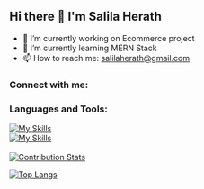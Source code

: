 ## Hi there 👋 I'm Salila Herath

- 🔭 I’m currently working on Ecommerce project
- 🌱 I’m currently learning MERN Stack
- 📫 How to reach me: salilaherath@gmail.com

### Connect with me:


### Languages and Tools:
[![My Skills](https://skillicons.dev/icons?i=js,html,css,react,express,nodejs,mongodb,php,mysql,java,cs,cpp)](https://github.com/salilaherath)
<br/> 
[![My Skills](https://skillicons.dev/icons?i=vscode,visualstudio,figma,ps,ae,pr)](https://github.com/salilaherath)
<br/> <br/>
[![Contribution Stats](https://github-contribution-stats.vercel.app/api/?username=salilaherath)](https://github.com/LordDashMe/github-contribution-stats/)

[![Top Langs](https://github-readme-stats.vercel.app/api/top-langs/?username=salilaherath&layout=compact)](https://github.com/salilaherath/)
